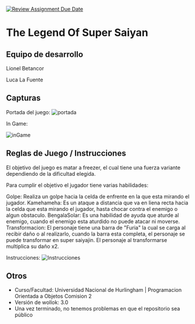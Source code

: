 [![Review Assignment Due Date](https://classroom.github.com/assets/deadline-readme-button-24ddc0f5d75046c5622901739e7c5dd533143b0c8e959d652212380cedb1ea36.svg)](https://classroom.github.com/a/hUnPAC5R)
# The Legend Of Super Saiyan

## Equipo de desarrollo

Lionel Betancor

Luca La Fuente

## Capturas

Portada del juego:
![portada](https://github.com/obj1-unahur-2023s2/TPGameIntegrador-404/assets/141644675/6b83a048-e4e1-471e-93be-d1a6c04e0ba3)

In Game:

![inGame](https://github.com/obj1-unahur-2023s2/TPGameIntegrador-404/assets/141644675/1d4b0537-1f2e-426d-88b8-82e86650c042)


## Reglas de Juego / Instrucciones

El objetivo del juego es matar a freezer, el cual tiene una fuerza variante dependiendo de la dificultad elegida.

Para cumplir el objetivo el jugador tiene varias habilidades:

Golpe: Realiza un golpe hacia la celda de enfrente en la que esta mirando el jugador.
Kamehameha: Es un ataque a distancia que va en liena recta hacia la celda que esta mirando el jugador, hasta chocar contra el enemigo o algun obstaculo.
BengalaSolar: Es una habilidad de ayuda que aturde al enemigo, cuando el enemigo esta aturdido no puede atacar ni moverse.
Transformacion: El personaje tiene una barra de "Furia" la cual se carga al recibir daño o al realizarlo, cuando la barra esta completa, 
el personaje se puede transformar en super saiyajin. El personaje al transformarse multiplica su daño x2.

Instrucciones:
![Instrucciones](https://github.com/obj1-unahur-2023s2/TPGameIntegrador-404/assets/141644675/31d95548-9a5c-4d6a-bc79-a4055a8a4572)


## Otros

- Curso/Facultad: Universidad Nacional de Hurlingham | Programacion Orientada a Objetos Comision 2
- Versión de wollok: 3.0
- Una vez terminado, no tenemos problemas en que el repositorio sea público
